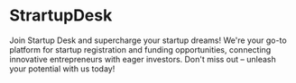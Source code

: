 # StrartupDesk
Join Startup Desk and supercharge your startup dreams! We're your go-to platform for startup registration and funding opportunities, connecting innovative entrepreneurs with eager investors. Don't miss out – unleash your potential with us today!
